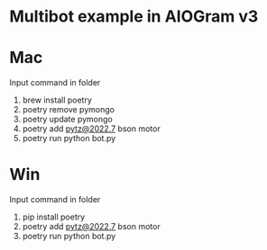 # Multibot example in AIOGram v3

# Mac
Input command in folder
1. brew install poetry
2. poetry remove pymongo
3. poetry update pymongo
2. poetry add pytz@2022.7 bson motor
3. poetry run python bot.py

# Win
Input command in folder
1. pip install poetry
2. poetry add pytz@2022.7 bson motor
3. poetry run python bot.py